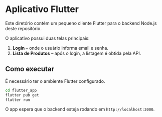 # Aplicativo Flutter

Este diretório contém um pequeno cliente Flutter para o backend Node.js deste repositório.

O aplicativo possui duas telas principais:

1. **Login** – onde o usuário informa email e senha.
2. **Lista de Produtos** – após o login, a listagem é obtida pela API.

## Como executar

É necessário ter o ambiente Flutter configurado.

```bash
cd flutter_app
flutter pub get
flutter run
```

O app espera que o backend esteja rodando em `http://localhost:3000`.
